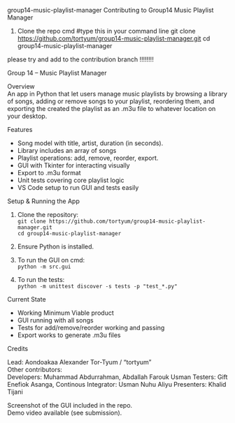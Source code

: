 group14-music-playlist-manager
Contributing to Group14 Music Playlist Manager

1. Clone the repo
cmd #type this in your command line 
git clone https://github.com/tortyum/group14-music-playlist-manager.git
cd group14-music-playlist-manager


please try and add to the contribution branch !!!!!!!!





Group 14 – Music Playlist Manager

Overview  
An app in Python that let users manage music playlists by browsing a library of songs, adding or remove songs to your playlist, reordering them, and exporting the created the playlist as an .m3u file to whatever location on your desktop.

Features  
- Song model with title, artist, duration (in seconds). 
- Library includes an array of songs  
- Playlist operations: add, remove, reorder, export.  
- GUI with Tkinter for interacting visually  
- Export to .m3u format  
- Unit tests covering core playlist logic  
- VS Code setup to run GUI and tests easily  

Setup & Running the App  

1. Clone the repository:  
   `git clone https://github.com/tortyum/group14-music-playlist-manager.git`  
   `cd group14-music-playlist-manager`

2. Ensure Python is installed.  

3. To run the GUI on cmd:  
   `python -m src.gui`

4. To run the tests:  
   `python -m unittest discover -s tests -p "test_*.py"`

Current State  

- Working Minimum Viable product 
- GUI running with all songs
- Tests for add/remove/reorder working and passing  
- Export works to generate .m3u files  

Credits  

Lead: Aondoakaa Alexander Tor-Tyum / “tortyum”  
Other contributors:  
Developers: Muhammad Abdurrahman, Abdallah Farouk Usman
Testers: Gift Enefiok Asanga, 
Continous Integrator: Usman Nuhu Aliyu
Presenters: Khalid Tijani




 

Screenshot of the GUI included in the repo.  
Demo video available (see submission).  
